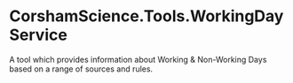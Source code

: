 # CorshamScience.Tools.WorkingDayService

A tool which provides information about Working & Non-Working Days based on a range of sources and rules.
